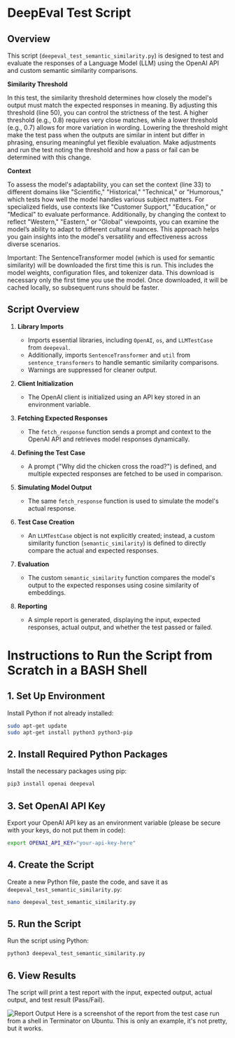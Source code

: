 # DeepEval Test Script

## Overview

This script (`deepeval_test_semantic_similarity.py`) is designed to test and evaluate the responses of a Language Model (LLM) using the OpenAI API and custom semantic similarity comparisons.

**Similarity Threshold**

In this test, the similarity threshold determines how closely the model's output must match the expected responses in meaning. By adjusting this threshold (line 50), you can control the strictness of the test. A higher threshold (e.g., 0.8) requires very close matches, while a lower threshold (e.g., 0.7) allows for more variation in wording. Lowering the threshold might make the test pass when the outputs are similar in intent but differ in phrasing, ensuring meaningful yet flexible evaluation. Make adjustments and run the test noting the threshold and how a pass or fail can be determined with this change.

**Context**

To assess the model's adaptability, you can set the context (line 33) to different domains like "Scientific," "Historical," "Technical," or "Humorous," which tests how well the model handles various subject matters. For specialized fields, use contexts like "Customer Support," "Education," or "Medical" to evaluate performance. Additionally, by changing the context to reflect "Western," "Eastern," or "Global" viewpoints, you can examine the model’s ability to adapt to different cultural nuances. This approach helps you gain insights into the model's versatility and effectiveness across diverse scenarios.

Important: The SentenceTransformer model (which is used for semantic similarity) will be downloaded the first time this is run. This includes the model weights, configuration files, and tokenizer data. This download is necessary only the first time you use the model. Once downloaded, it will be cached locally, so subsequent runs should be faster.

## Script Overview

1. **Library Imports**
   * Imports essential libraries, including `OpenAI`, `os`, and `LLMTestCase` from `deepeval`.
   * Additionally, imports `SentenceTransformer` and `util` from `sentence_transformers` to handle semantic similarity comparisons.
   * Warnings are suppressed for cleaner output.

2. **Client Initialization**
   * The OpenAI client is initialized using an API key stored in an environment variable.

3. **Fetching Expected Responses**
   * The `fetch_response` function sends a prompt and context to the OpenAI API and retrieves model responses dynamically.

4. **Defining the Test Case**
   * A prompt ("Why did the chicken cross the road?") is defined, and multiple expected responses are fetched to be used in comparison.

5. **Simulating Model Output**
   * The same `fetch_response` function is used to simulate the model's actual response.

6. **Test Case Creation**
   * An `LLMTestCase` object is not explicitly created; instead, a custom similarity function (`semantic_similarity`) is defined to directly compare the actual and expected responses.

7. **Evaluation**
   * The custom `semantic_similarity` function compares the model's output to the expected responses using cosine similarity of embeddings.

8. **Reporting**
   * A simple report is generated, displaying the input, expected responses, actual output, and whether the test passed or failed.

# Instructions to Run the Script from Scratch in a BASH Shell

## 1. Set Up Environment

Install Python if not already installed:

```bash
sudo apt-get update
sudo apt-get install python3 python3-pip
```

## 2. Install Required Python Packages

Install the necessary packages using pip:

```bash
pip3 install openai deepeval
```

## 3. Set OpenAI API Key

Export your OpenAI API key as an environment variable (please be secure with your keys, do not put them in code):

```bash
export OPENAI_API_KEY="your-api-key-here"
```

## 4. Create the Script

Create a new Python file, paste the code, and save it as `deepeval_test_semantic_similarity.py`:

```bash
nano deepeval_test_semantic_similarity.py
```

## 5. Run the Script

Run the script using Python:

```bash
python3 deepeval_test_semantic_similarity.py
```

## 6. View Results

The script will print a test report with the input, expected output, actual output, and test result (Pass/Fail).

![Report Output](https://github.com/jadm11/deepeval_test/blob/main/report.png)
Here is a screenshot of the report from the test case run from a shell in Terminator on Ubuntu. This is only an example, it's not pretty, but it works. 
